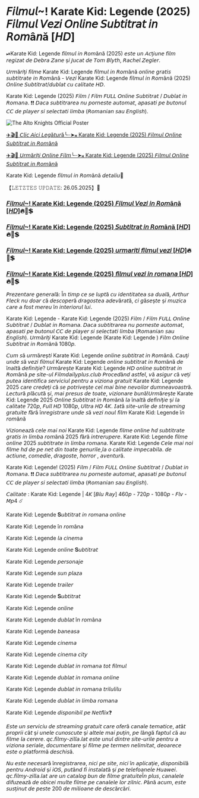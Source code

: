 # 𝘍𝘪𝘭𝘮𝘶𝘭~! Karate Kid: Legende (2025) 𝘍𝘪𝘭𝘮𝘶𝘭 𝘝𝘦𝘻𝘪 𝘖𝘯𝘭𝘪𝘯𝘦 𝘚𝘶𝘣𝘵𝘪𝘵𝘳𝘢𝘵 𝘪𝘯 𝘙𝘰𝘮â𝘯ă [𝘏𝘋]
⏯Karate Kid: Legende 𝘧𝘪𝘭𝘮𝘶𝘭 𝘪𝘯 𝘙𝘰𝘮â𝘯ă (2025) 𝘦𝘴𝘵𝘦 𝘶𝘯 𝘈𝘤ț𝘪𝘶𝘯𝘦 𝘧𝘪𝘭𝘮 𝘳𝘦𝘨𝘪𝘻𝘢𝘵 𝘥𝘦 𝘋𝘦𝘣𝘳𝘢 𝘡𝘢𝘯𝘦 ș𝘪 𝘑𝘶𝘤𝘢𝘵 𝘥𝘦 𝘛𝘰𝘮 𝘉𝘭𝘺𝘵𝘩, 𝘙𝘢𝘤𝘩𝘦𝘭 𝘡𝘦𝘨𝘭𝘦𝘳.

𝘜𝘳𝘮ă𝘳𝘪ț𝘪 𝘧𝘪𝘭𝘮𝘦 Karate Kid: Legende 𝘧𝘪𝘭𝘮𝘶𝘭 𝘪𝘯 𝘙𝘰𝘮â𝘯ă 𝘰𝘯𝘭𝘪𝘯𝘦 𝘨𝘳𝘢𝘵𝘪𝘴 𝘴𝘶𝘣𝘵𝘪𝘵𝘳𝘢𝘵𝘦 𝘪𝘯 𝘙𝘰𝘮â𝘯ă - 𝘝𝘦𝘻𝘪 Karate Kid: Legende 𝘧𝘪𝘭𝘮𝘶𝘭 𝘪𝘯 𝘙𝘰𝘮â𝘯ă (2025) 𝘖𝘯𝘭𝘪𝘯𝘦 𝘚𝘶𝘣𝘵𝘪𝘵𝘳𝘢𝘵/𝘥𝘶𝘣𝘭𝘢𝘵 𝘤𝘶 𝘤𝘢𝘭𝘪𝘵𝘢𝘵𝘦 𝘏𝘋.

Karate Kid: Legende (2025) 𝘍𝘪𝘭𝘮 / 𝘍𝘪𝘭𝘮 𝘍𝘜𝘓𝘓 𝘖𝘯𝘭𝘪𝘯𝘦 𝘚𝘶𝘣𝘵𝘪𝘵𝘳𝘢𝘵 / 𝘋𝘶𝘣𝘭𝘢𝘵 𝘪𝘯 𝘙𝘰𝘮𝘢𝘯𝘢. ❗❗️ 𝘋𝘢𝘤𝘢 𝘴𝘶𝘣𝘵𝘪𝘵𝘳𝘢𝘳𝘦𝘢 𝘯𝘶 𝘱𝘰𝘳𝘯𝘦𝘴𝘵𝘦 𝘢𝘶𝘵𝘰𝘮𝘢𝘵, 𝘢𝘱𝘢𝘴𝘢𝘵𝘪 𝘱𝘦 𝘣𝘶𝘵𝘰𝘯𝘶𝘭 𝘊𝘊 𝘥𝘦 𝘱𝘭𝘢𝘺𝘦𝘳 𝘴𝘪 𝘴𝘦𝘭𝘦𝘤𝘵𝘢𝘵𝘪 𝘭𝘪𝘮𝘣𝘢 (𝘙𝘰𝘮𝘢𝘯𝘪𝘢𝘯 𝘴𝘢𝘶 𝘌𝘯𝘨𝘭𝘪𝘴𝘩).

![The Alto Knights Official Poster](https://camo.githubusercontent.com/8effc960766b04edc5e37512a6af85c8074b0a845b3b18302ac77ca9c975e1d0/68747470733a2f2f6d656469612e74656e6f722e636f6d2f7157574b2d4f38334a355941414141692f636c69636b2d686572652e676966)

[✈️🎬📢 𝘊𝘭𝘪𝘤 𝘈𝘪𝘤𝘪 𝘓𝘦𝘨ă𝘵𝘶𝘳ă╰┈➤𝄪 Karate Kid: Legende (2025) 𝘍𝘪𝘭𝘮𝘶𝘭 𝘖𝘯𝘭𝘪𝘯𝘦 𝘚𝘶𝘣𝘵𝘪𝘵𝘳𝘢𝘵 𝘪𝘯 𝘙𝘰𝘮â𝘯â](https://t.co/L0LvvCpQB2)

[✈️🎬📢 𝘜𝘳𝘮ă𝘳𝘪ț𝘪 𝘖𝘯𝘭𝘪𝘯𝘦 𝘍𝘪𝘭𝘮╰┈➤𝄪 Karate Kid: Legende (2025) 𝘍𝘪𝘭𝘮𝘶𝘭 𝘖𝘯𝘭𝘪𝘯𝘦 𝘚𝘶𝘣𝘵𝘪𝘵𝘳𝘢𝘵 𝘪𝘯 𝘙𝘰𝘮â𝘯â](https://t.co/L0LvvCpQB2)

Karate Kid: Legende 𝘧𝘪𝘭𝘮𝘶𝘭 𝘪𝘯 𝘙𝘰𝘮â𝘯ă 𝘥𝘦𝘵𝘢𝘭𝘪𝘶🌈

【𝙻𝙴𝚃𝚉𝚃𝙴𝚂 𝚄𝙿𝙳𝙰𝚃𝙴: 26.05.2025】💯 

### [𝘍𝘪𝘭𝘮𝘶𝘭~! Karate Kid: Legende (2025) 𝘍𝘪𝘭𝘮𝘶𝘭 𝘝𝘦𝘻𝘪 𝘪𝘯 𝘙𝘰𝘮â𝘯ă [𝘏𝘋]](https://t.co/L0LvvCpQB2)🔥💯💲

### [𝘍𝘪𝘭𝘮𝘶𝘭~! Karate Kid: Legende (2025) 𝘚𝘶𝘣𝘵𝘪𝘵𝘳𝘢𝘵 𝘪𝘯 𝘙𝘰𝘮â𝘯ă [𝘏𝘋]](https://t.co/L0LvvCpQB2)🔥💯💲

### [𝘍𝘪𝘭𝘮𝘶𝘭~! Karate Kid: Legende (2025) 𝘶𝘳𝘮𝘢𝘳𝘪𝘵𝘪 𝘧𝘪𝘭𝘮𝘶𝘭 𝘷𝘦𝘻𝘪 [𝘏𝘋]](https://t.co/L0LvvCpQB2)🔥💯💲

### [𝘍𝘪𝘭𝘮𝘶𝘭~! Karate Kid: Legende (2025) 𝘧𝘪𝘭𝘮𝘶𝘭 𝘷𝘦𝘻𝘪 𝘪𝘯 𝘳𝘰𝘮𝘢𝘯𝘢 [𝘏𝘋]](https://t.co/L0LvvCpQB2)🔥💯💲

𝘗𝘳𝘦𝘻𝘦𝘯𝘵𝘢𝘳𝘦 𝘨𝘦𝘯𝘦𝘳𝘢𝘭ă: Î𝘯 𝘵𝘪𝘮𝘱 𝘤𝘦 𝘴𝘦 𝘭𝘶𝘱𝘵ă 𝘤𝘶 𝘪𝘥𝘦𝘯𝘵𝘪𝘵𝘢𝘵𝘦𝘢 𝘴𝘢 𝘥𝘶𝘢𝘭ă, 𝘈𝘳𝘵𝘩𝘶𝘳 𝘍𝘭𝘦𝘤𝘬 𝘯𝘶 𝘥𝘰𝘢𝘳 𝘤ă 𝘥𝘦𝘴𝘤𝘰𝘱𝘦𝘳ă 𝘥𝘳𝘢𝘨𝘰𝘴𝘵𝘦𝘢 𝘢𝘥𝘦𝘷ă𝘳𝘢𝘵ă, 𝘤𝘪 𝘨ă𝘴𝘦ș𝘵𝘦 ș𝘪 𝘮𝘶𝘻𝘪𝘤𝘢 𝘤𝘢𝘳𝘦 𝘢 𝘧𝘰𝘴𝘵 𝘮𝘦𝘳𝘦𝘶 î𝘯 𝘪𝘯𝘵𝘦𝘳𝘪𝘰𝘳𝘶𝘭 𝘭𝘶𝘪.

Karate Kid: Legende - Karate Kid: Legende (2025) 𝘍𝘪𝘭𝘮 / 𝘍𝘪𝘭𝘮 𝘍𝘜𝘓𝘓 𝘖𝘯𝘭𝘪𝘯𝘦 𝘚𝘶𝘣𝘵𝘪𝘵𝘳𝘢𝘵 / 𝘋𝘶𝘣𝘭𝘢𝘵 𝘪𝘯 𝘙𝘰𝘮𝘢𝘯𝘢. 𝘋𝘢𝘤𝘢 𝘴𝘶𝘣𝘵𝘪𝘵𝘳𝘢𝘳𝘦𝘢 𝘯𝘶 𝘱𝘰𝘳𝘯𝘦𝘴𝘵𝘦 𝘢𝘶𝘵𝘰𝘮𝘢𝘵, 𝘢𝘱𝘢𝘴𝘢𝘵𝘪 𝘱𝘦 𝘣𝘶𝘵𝘰𝘯𝘶𝘭 𝘊𝘊 𝘥𝘦 𝘱𝘭𝘢𝘺𝘦𝘳 𝘴𝘪 𝘴𝘦𝘭𝘦𝘤𝘵𝘢𝘵𝘪 𝘭𝘪𝘮𝘣𝘢 (𝘙𝘰𝘮𝘢𝘯𝘪𝘢𝘯 𝘴𝘢𝘶 𝘌𝘯𝘨𝘭𝘪𝘴𝘩). 𝘜𝘳𝘮ă𝘳𝘪ț𝘪 Karate Kid: Legende (Karate Kid: Legende ) 𝘍𝘪𝘭𝘮 𝘖𝘯𝘭𝘪𝘯𝘦 𝘚𝘶𝘣𝘵𝘪𝘵𝘳𝘢𝘵 𝘪𝘯 𝘙𝘰𝘮â𝘯ă 1080𝘱.

𝘊𝘶𝘮 𝘴ă 𝘶𝘳𝘮ă𝘳𝘦ș𝘵𝘪 Karate Kid: Legende 𝘰𝘯𝘭𝘪𝘯𝘦 𝘴𝘶𝘣𝘵𝘪𝘵𝘳𝘢𝘵 𝘪𝘯 𝘙𝘰𝘮â𝘯ă. 𝘊𝘢𝘶ț𝘪 𝘶𝘯𝘥𝘦 𝘴ă 𝘷𝘦𝘻𝘪 𝘧𝘪𝘭𝘮𝘶𝘭 Karate Kid: Legende 𝘰𝘯𝘭𝘪𝘯𝘦 𝘴𝘶𝘣𝘵𝘪𝘵𝘳𝘢𝘵 𝘪𝘯 𝘙𝘰𝘮â𝘯ă 𝘥𝘦 î𝘯𝘢𝘭𝘵ă 𝘥𝘦𝘧𝘪𝘯𝘪ț𝘪𝘦? 𝘜𝘳𝘮ă𝘳𝘦ș𝘵𝘦 Karate Kid: Legende 𝘏𝘋 𝘰𝘯𝘭𝘪𝘯𝘦 𝘴𝘶𝘣𝘵𝘪𝘵𝘳𝘢𝘵 𝘪𝘯 𝘙𝘰𝘮â𝘯ă 𝘱𝘦 𝘴𝘪𝘵𝘦-𝘶𝘭 𝘍𝘪𝘭𝘮𝘥𝘢𝘪𝘭𝘺𝘱𝘭𝘶𝘴.𝘤𝘭𝘶𝘣 𝘗𝘳𝘰𝘤𝘦𝘥â𝘯𝘥 𝘢𝘴𝘵𝘧𝘦𝘭, 𝘷ă 𝘢𝘴𝘪𝘨𝘶𝘳 𝘤ă 𝘷𝘦ț𝘪 𝘱𝘶𝘵𝘦𝘢 𝘪𝘥𝘦𝘯𝘵𝘪𝘧𝘪𝘤𝘢 𝘴𝘦𝘳𝘷𝘪𝘤𝘪𝘶𝘭 𝘱𝘦𝘯𝘵𝘳𝘶 𝘢 𝘷𝘪𝘻𝘪𝘰𝘯𝘢 𝘨𝘳𝘢𝘵𝘶𝘪𝘵 Karate Kid: Legende 2025 𝘤𝘢𝘳𝘦 𝘤𝘳𝘦𝘥𝘦ț𝘪 𝘤ă 𝘴𝘦 𝘱𝘰𝘵𝘳𝘪𝘷𝘦ș𝘵𝘦 𝘤𝘦𝘭 𝘮𝘢𝘪 𝘣𝘪𝘯𝘦 𝘯𝘦𝘷𝘰𝘪𝘭𝘰𝘳 𝘥𝘶𝘮𝘯𝘦𝘢𝘷𝘰𝘢𝘴𝘵𝘳ă. 𝘓𝘦𝘤𝘵𝘶𝘳ă 𝘱𝘭ă𝘤𝘶𝘵ă ș𝘪, 𝘮𝘢𝘪 𝘱𝘳𝘦𝘴𝘶𝘴 𝘥𝘦 𝘵𝘰𝘢𝘵𝘦, 𝘷𝘪𝘻𝘪𝘰𝘯𝘢𝘳𝘦 𝘣𝘶𝘯ă!𝘜𝘳𝘮ă𝘳𝘦ș𝘵𝘦 Karate Kid: Legende 2025 𝘖𝘯𝘭𝘪𝘯𝘦 𝘚𝘶𝘣𝘵𝘪𝘵𝘳𝘢𝘵 𝘪𝘯 𝘙𝘰𝘮â𝘯ă 𝘭𝘢 î𝘯𝘢𝘭𝘵ă 𝘥𝘦𝘧𝘪𝘯𝘪ț𝘪𝘦 ș𝘪 𝘭𝘢 𝘤𝘢𝘭𝘪𝘵𝘢𝘵𝘦 720𝘱, 𝘍𝘶𝘭𝘭 𝘏𝘋 1080𝘱, 𝘜𝘭𝘵𝘳𝘢 𝘏𝘋 4𝘒. 𝘐𝘢𝘵ă 𝘴𝘪𝘵𝘦-𝘶𝘳𝘪𝘭𝘦 𝘥𝘦 𝘴𝘵𝘳𝘦𝘢𝘮𝘪𝘯𝘨 𝘨𝘳𝘢𝘵𝘶𝘪𝘵𝘦 𝘧ă𝘳ă î𝘯𝘳𝘦𝘨𝘪𝘴𝘵𝘳𝘢𝘳𝘦 𝘶𝘯𝘥𝘦 𝘴ă 𝘷𝘦𝘻𝘪 𝘯𝘰𝘶𝘭 𝘧𝘪𝘭𝘮 Karate Kid: Legende î𝘯 𝘳𝘰𝘮â𝘯ă

𝘝𝘪𝘻𝘪𝘰𝘯𝘦𝘢𝘻ă 𝘤𝘦𝘭𝘦 𝘮𝘢𝘪 𝘯𝘰𝘪 Karate Kid: Legende 𝘧𝘪𝘭𝘮𝘦 𝘰𝘯𝘭𝘪𝘯𝘦 𝘩𝘥 𝘴𝘶𝘣𝘵𝘪𝘵𝘳𝘢𝘵𝘦 𝘨𝘳𝘢𝘵𝘪𝘴 𝘪𝘯 𝘭𝘪𝘮𝘣𝘢 𝘳𝘰𝘮â𝘯ă 2025 𝘧ă𝘳ă 𝘪𝘯𝘵𝘳𝘦𝘳𝘶𝘱𝘦𝘳𝘦. Karate Kid: Legende 𝘧𝘪𝘭𝘮𝘦 𝘰𝘯𝘭𝘪𝘯𝘦 2025 𝘴𝘶𝘣𝘵𝘪𝘵𝘳𝘢𝘵𝘦 𝘪𝘯 𝘭𝘪𝘮𝘣𝘢 𝘳𝘰𝘮𝘢𝘯𝘢. Karate Kid: Legende 𝘊𝘦𝘭𝘦 𝘮𝘢𝘪 𝘯𝘰𝘪 𝘧𝘪𝘭𝘮𝘦 𝘩𝘥 𝘥𝘦 𝘱𝘦 𝘯𝘦𝘵 𝘥𝘪𝘯 𝘵𝘰𝘢𝘵𝘦 𝘨𝘦𝘯𝘶𝘳𝘪𝘭𝘦,𝘭𝘢 𝘰 𝘤𝘢𝘭𝘪𝘵𝘢𝘵𝘦 𝘪𝘮𝘱𝘦𝘤𝘢𝘣𝘪𝘭𝘢. 𝘥𝘦 𝘢𝘤𝘵𝘪𝘶𝘯𝘦, 𝘤𝘰𝘮𝘦𝘥𝘪𝘦, 𝘥𝘳𝘢𝘨𝘰𝘴𝘵𝘦, 𝘩𝘰𝘳𝘳𝘰𝘳 , 𝘢𝘷𝘦𝘯𝘵𝘶𝘳ă.

Karate Kid: Legende! (2025) 𝘍𝘪𝘭𝘮 / 𝘍𝘪𝘭𝘮 𝘍𝘜𝘓𝘓 𝘖𝘯𝘭𝘪𝘯𝘦 𝘚𝘶𝘣𝘵𝘪𝘵𝘳𝘢𝘵 / 𝘋𝘶𝘣𝘭𝘢𝘵 𝘪𝘯 𝘙𝘰𝘮𝘢𝘯𝘢. ❗❗️ 𝘋𝘢𝘤𝘢 𝘴𝘶𝘣𝘵𝘪𝘵𝘳𝘢𝘳𝘦𝘢 𝘯𝘶 𝘱𝘰𝘳𝘯𝘦𝘴𝘵𝘦 𝘢𝘶𝘵𝘰𝘮𝘢𝘵, 𝘢𝘱𝘢𝘴𝘢𝘵𝘪 𝘱𝘦 𝘣𝘶𝘵𝘰𝘯𝘶𝘭 𝘊𝘊 𝘥𝘦 𝘱𝘭𝘢𝘺𝘦𝘳 𝘴𝘪 𝘴𝘦𝘭𝘦𝘤𝘵𝘢𝘵𝘪 𝘭𝘪𝘮𝘣𝘢 (𝘙𝘰𝘮𝘢𝘯𝘪𝘢𝘯 𝘴𝘢𝘶 𝘌𝘯𝘨𝘭𝘪𝘴𝘩).

𝘊𝘢𝘭𝘪𝘵𝘢𝘵𝘦 : Karate Kid: Legende | 4𝘒 [𝘉𝘭𝘶 𝘙𝘢𝘺] 460𝘱 - 720𝘱 - 1080𝘱 - 𝘍𝘭𝘷 - 𝘔𝘱4 ☄️

Karate Kid: Legende 𝐒𝘶𝘣𝘵𝘪𝘵𝘳𝘢𝘵 𝘪𝘯 𝘳𝘰𝘮𝘢𝘯𝘢 𝘰𝘯𝘭𝘪𝘯𝘦

Karate Kid: Legende î𝘯 𝘳𝘰𝘮â𝘯𝘢

Karate Kid: Legende 𝘭𝘢 𝘤𝘪𝘯𝘦𝘮𝘢

Karate Kid: Legende 𝘰𝘯𝘭𝘪𝘯𝘦 𝐒𝘶𝘣𝘵𝘪𝘵𝘳𝘢𝘵

Karate Kid: Legende 𝘱𝘦𝘳𝘴𝘰𝘯𝘢𝘫𝘦

Karate Kid: Legende 𝘴𝘶𝘯 𝘱𝘭𝘢𝘻𝘢

Karate Kid: Legende 𝘵𝘳𝘢𝘪𝘭𝘦𝘳

Karate Kid: Legende 𝐒𝘶𝘣𝘵𝘪𝘵𝘳𝘢𝘵

Karate Kid: Legende 𝘰𝘯𝘭𝘪𝘯𝘦

Karate Kid: Legende 𝘥𝘶𝘣𝘭𝘢𝘵 î𝘯 𝘳𝘰𝘮â𝘯𝘢

Karate Kid: Legende 𝘣𝘢𝘯𝘦𝘢𝘴𝘢

Karate Kid: Legende 𝘤𝘪𝘯𝘦𝘮𝘢

Karate Kid: Legende 𝘤𝘪𝘯𝘦𝘮𝘢 𝘤𝘪𝘵𝘺

Karate Kid: Legende 𝘥𝘶𝘣𝘭𝘢𝘵 𝘪𝘯 𝘳𝘰𝘮𝘢𝘯𝘢 𝘵𝘰𝘵 𝘧𝘪𝘭𝘮𝘶𝘭

Karate Kid: Legende 𝘥𝘶𝘣𝘭𝘢𝘵 𝘪𝘯 𝘳𝘰𝘮𝘢𝘯𝘢 𝘰𝘯𝘭𝘪𝘯𝘦

Karate Kid: Legende 𝘥𝘶𝘣𝘭𝘢𝘵 𝘪𝘯 𝘳𝘰𝘮𝘢𝘯𝘢 𝘵𝘳𝘪𝘭𝘶𝘭𝘪𝘭𝘶

Karate Kid: Legende 𝘥𝘶𝘣𝘭𝘢𝘵 𝘪𝘯 𝘭𝘪𝘮𝘣𝘢 𝘳𝘰𝘮𝘢𝘯𝘢

Karate Kid: Legende 𝘥𝘪𝘴𝘱𝘰𝘯𝘪𝘣𝘪𝘭 𝘱𝘦 𝘕𝘦𝘵𝘧𝘭𝘪𝘹❓

𝘌𝘴𝘵𝘦 𝘶𝘯 𝘴𝘦𝘳𝘷𝘪𝘤𝘪𝘶 𝘥𝘦 𝘴𝘵𝘳𝘦𝘢𝘮𝘪𝘯𝘨 𝘨𝘳𝘢𝘵𝘶𝘪𝘵 𝘤𝘢𝘳𝘦 𝘰𝘧𝘦𝘳ă 𝘤𝘢𝘯𝘢𝘭𝘦 𝘵𝘦𝘮𝘢𝘵𝘪𝘤𝘦, 𝘢𝘵â𝘵 𝘱𝘳𝘰𝘱𝘳𝘪𝘪 𝘤â𝘵 ș𝘪 𝘶𝘯𝘦𝘭𝘦 𝘤𝘶𝘯𝘰𝘴𝘤𝘶𝘵𝘦 ș𝘪 𝘢𝘭𝘵𝘦𝘭𝘦 𝘮𝘢𝘪 𝘱𝘶ț𝘪𝘯, 𝘱𝘦 𝘭â𝘯𝘨ă 𝘧𝘢𝘱𝘵𝘶𝘭 𝘤ă 𝘢𝘶 𝘧𝘪𝘭𝘮𝘦 𝘭𝘢 𝘤𝘦𝘳𝘦𝘳𝘦. 𝘲𝘤.𝘧𝘪𝘭𝘮𝘺-𝘻𝘪𝘭𝘭𝘢.𝘭𝘢𝘵 𝘦𝘴𝘵𝘦 𝘶𝘯𝘶𝘭 𝘥𝘪𝘯𝘵𝘳𝘦 𝘴𝘪𝘵𝘦-𝘶𝘳𝘪𝘭𝘦 𝘱𝘦𝘯𝘵𝘳𝘶 𝘢 𝘷𝘪𝘻𝘪𝘰𝘯𝘢 𝘴𝘦𝘳𝘪𝘢𝘭𝘦, 𝘥𝘰𝘤𝘶𝘮𝘦𝘯𝘵𝘢𝘳𝘦 ș𝘪 𝘧𝘪𝘭𝘮𝘦 𝘱𝘦 𝘵𝘦𝘳𝘮𝘦𝘯 𝘯𝘦𝘭𝘪𝘮𝘪𝘵𝘢𝘵, 𝘥𝘦𝘰𝘢𝘳𝘦𝘤𝘦 𝘦𝘴𝘵𝘦 𝘰 𝘱𝘭𝘢𝘵𝘧𝘰𝘳𝘮ă 𝘥𝘦𝘴𝘤𝘩𝘪𝘴ă.

𝘕𝘶 𝘦𝘴𝘵𝘦 𝘯𝘦𝘤𝘦𝘴𝘢𝘳ă î𝘯𝘳𝘦𝘨𝘪𝘴𝘵𝘳𝘢𝘳𝘦𝘢, 𝘯𝘪𝘤𝘪 𝘱𝘦 𝘴𝘪𝘵𝘦, 𝘯𝘪𝘤𝘪 î𝘯 𝘢𝘱𝘭𝘪𝘤𝘢ț𝘪𝘦, 𝘥𝘪𝘴𝘱𝘰𝘯𝘪𝘣𝘪𝘭ă 𝘱𝘦𝘯𝘵𝘳𝘶 𝘈𝘯𝘥𝘳𝘰𝘪𝘥 ș𝘪 𝘪𝘖𝘚, 𝘱𝘶𝘵â𝘯𝘥 𝘧𝘪 𝘪𝘯𝘴𝘵𝘢𝘭𝘢𝘵ă ș𝘪 𝘱𝘦 𝘵𝘦𝘭𝘦𝘧𝘰𝘢𝘯𝘦𝘭𝘦 𝘏𝘶𝘢𝘸𝘦𝘪. 𝘲𝘤.𝘧𝘪𝘭𝘮𝘺-𝘻𝘪𝘭𝘭𝘢.𝘭𝘢𝘵 𝘢𝘳𝘦 𝘶𝘯 𝘤𝘢𝘵𝘢𝘭𝘰𝘨 𝘣𝘶𝘯 𝘥𝘦 𝘧𝘪𝘭𝘮𝘦 𝘨𝘳𝘢𝘵𝘶𝘪𝘵𝘦Î𝘯 𝘱𝘭𝘶𝘴, 𝘤𝘢𝘯𝘢𝘭𝘦𝘭𝘦 𝘥𝘪𝘧𝘶𝘻𝘦𝘢𝘻ă 𝘥𝘦 𝘰𝘣𝘪𝘤𝘦𝘪 𝘮𝘶𝘭𝘵𝘦 𝘧𝘪𝘭𝘮𝘦 𝘱𝘦 𝘤𝘢𝘯𝘢𝘭𝘦𝘭𝘦 𝘭𝘰𝘳 𝘻𝘪𝘭𝘯𝘪𝘤. 𝘗â𝘯ă 𝘢𝘤𝘶𝘮, 𝘦𝘴𝘵𝘦 𝘴𝘶𝘴ț𝘪𝘯𝘶𝘵 𝘥𝘦 𝘱𝘦𝘴𝘵𝘦 200 𝘥𝘦 𝘮𝘪𝘭𝘪𝘰𝘢𝘯𝘦 𝘥𝘦 𝘥𝘦𝘴𝘤ă𝘳𝘤ă𝘳𝘪.
